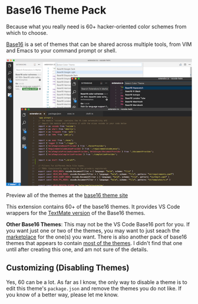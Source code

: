 # Base16 Theme Pack

Because what you really need is 60+ hacker-oriented color schemes from which to choose.

[Base16](http://chriskempson.com/projects/base16/) is a set of themes that can be shared across multiple tools, from VIM and Emacs to your command prompt or shell.

![Sample Color Schemes](composite.png)

Preview all of the themes at the [base16 theme site](http://chriskempson.github.io/base16/)

This extension contains 60+ of the base16 themes. It provides VS Code wrappers for the [TextMate version](https://github.com/chriskempson/base16-textmate) of the Base16 themes.

**Other Base16 Themes**: This may not be the VS Code Base16 port for you. If you want just one or two of the themes, you may want to just seach the [marketplace](https://marketplace.visualstudio.com/search?term=base16&target=VSCode&category=All%20categories&sortBy=Relevance) for the one(s) you want. There is also another pack of base16 themes that appears to contain [most of the themes](https://marketplace.visualstudio.com/items?itemName=AndrsDC.base16-themes). I didn't find that one until after creating this one, and am not sure of the details.

## Customizing (Disabling Themes)

Yes, 60 can be a lot. As far as I know, the only way to disable a theme is to edit this theme's `package.json` and remove the themes you do not like. If you know of a better way, please let me know.
